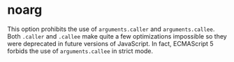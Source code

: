 # noarg

This option prohibits the use of `arguments.caller` and
`arguments.callee`.  Both `.caller` and `.callee` make quite a few
optimizations impossible so they were deprecated in future versions of
JavaScript. In fact, ECMAScript 5 forbids the use of `arguments.callee`
in strict mode.
